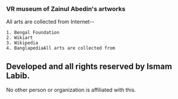 ### VR museum of Zainul Abedin's artworks

All arts are collected from Internet--
                  
    1. Bengal Foundation
    2. Wikiart
    3. Wikipedia
    4. BanglapediaAll arts are collected from


## Developed and all rights reserved by Ismam Labib. 
No other person or organization is affiliated with this. 